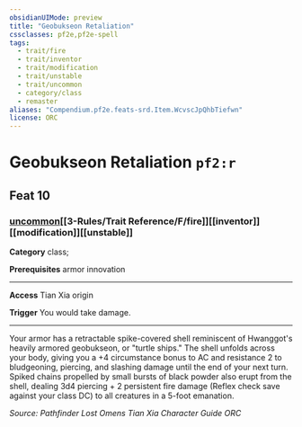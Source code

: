 ```yaml
---
obsidianUIMode: preview
title: "Geobukseon Retaliation"
cssclasses: pf2e,pf2e-spell
tags:
  - trait/fire
  - trait/inventor
  - trait/modification
  - trait/unstable
  - trait/uncommon
  - category/class
  - remaster
aliases: "Compendium.pf2e.feats-srd.Item.WcvscJpQhbTiefwn"
license: ORC
---
```

# Geobukseon Retaliation `pf2:r`
## Feat 10
### [uncommon](uncommon "Uncommon Rarity Trait")[[3-Rules/Trait Reference/F/fire]][[inventor]][[modification]][[unstable]]

**Category** class; 



**Prerequisites** armor innovation
* * *
**Access** Tian Xia origin

**Trigger** You would take damage.

* * *

Your armor has a retractable spike-covered shell reminiscent of Hwanggot's heavily armored geobukseon, or "turtle ships." The shell unfolds across your body, giving you a +4 circumstance bonus to AC and resistance 2 to bludgeoning, piercing, and slashing damage until the end of your next turn. Spiked chains propelled by small bursts of black powder also erupt from the shell, dealing 3d4 piercing + 2 persistent fire damage (Reflex check save against your class DC) to all creatures in a 5-foot emanation.

*Source: Pathfinder Lost Omens Tian Xia Character Guide*
*ORC*